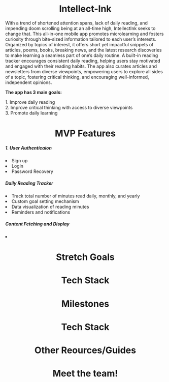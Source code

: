  <h1 align="center">Intellect-Ink</h1>

<p> With a trend of shortened attention spans, lack of daily reading, and impending doom scrolling being at an all-time high, IntellectInk seeks to change that. This all-in-one mobile app promotes microlearning and fosters curiosity through bite-sized information tailored to each user’s interests. Organized by topics of interest, it offers short yet impactful snippets of articles, poems, books, breaking news, and the latest research discoveries to make learning a seamless part of one’s daily routine. A built-in reading tracker encourages consistent daily reading, helping users stay motivated and engaged with their reading habits. The app also curates articles and newsletters from diverse viewpoints, empowering users to explore all sides of a topic, fostering critical thinking, and encouraging well-informed, independent opinions.</p>


<p><b>The app has 3 main goals:</b></p>

<div>
    1. Improve daily reading <br>
    2. Improve critical thinking with access to diverse viewpoints <br>
    3. Promote daily learning
</div>

<h1 align="center">MVP Features</h1>

<div>
  <h5>1. User Authenticaion</h5>
  <li>Sign up</li>
  <li>Login</li>
  <li>Password Recovery </li>
 
  <h5>Daily Reading Tracker</h5>
  <li>Track total number of minutes read daily, monthly, and yearly</li>
  <li>Custom goal setting mechanism</li>
  <li>Data visualization of reading minutes</li>
  <li>Reminders and notifications</li>
  
  <h5>Content Fetching and Display</h5>
  <li></li>
</div> 
 


<h1 align="center">Stretch Goals</h1>

<h1 align="center">Tech Stack</h1>

<h1 align="center">Milestones</h1>

<h1 align="center">Tech Stack</h1>

<h1 align="center">Other Reources/Guides</h1>

<h1 align="center">Meet the team!</h1>
